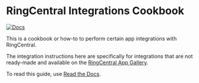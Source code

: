 RingCentral Integrations Cookbook
=================================

[![Docs][docs-readthedocs-svg]][docs-readthedocs-link]

This is a cookbook or how-to to perform certain app integrations with RingCentral.

The integration instructions here are specifically for integrations that are not ready-made and available on the [RingCentral App Gallery](https://developer.ringcentral.com/app-gallery.html).

To read this guide, use [Read the Docs](http://ringcentral-integrations-cookbook.readthedocs.io/).

 [docs-readthedocs-svg]: https://img.shields.io/badge/docs-readthedocs-blue.svg
 [docs-readthedocs-link]: http://ringcentral-integrations-cookbook.readthedocs.org/